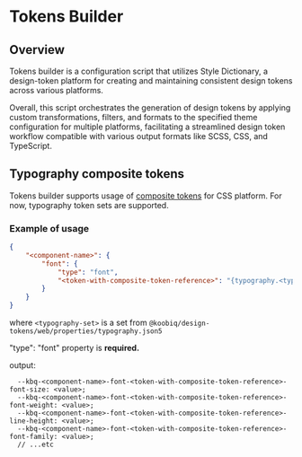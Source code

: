 # Tokens Builder

## Overview

Tokens builder is a configuration script that utilizes Style Dictionary,
a design-token platform for creating and maintaining consistent design tokens across various platforms.

Overall, this script orchestrates the generation of design tokens by applying custom transformations,
filters, and formats to the specified theme configuration for multiple platforms,
facilitating a streamlined design token workflow compatible with
various output formats like SCSS, CSS, and TypeScript.

## Typography composite tokens

Tokens builder supports usage of [composite tokens](https://design-tokens.github.io/community-group/format/#composite-design-token) for CSS platform.
For now, typography token sets are supported.

### Example of usage

```json
{
    "<component-name>": {
        "font": {
            "type": "font",
            "<token-with-composite-token-reference>": "{typography.<typography-set>}"
        }
    }
}
```

where `<typography-set>` is a set from `@koobiq/design-tokens/web/properties/typography.json5`

"type": "font" property is **required.**

output:

```
  --kbq-<component-name>-font-<token-with-composite-token-reference>-font-size: <value>;
  --kbq-<component-name>-font-<token-with-composite-token-reference>-font-weight: <value>;
  --kbq-<component-name>-font-<token-with-composite-token-reference>-line-height: <value>;
  --kbq-<component-name>-font-<token-with-composite-token-reference>-font-family: <value>;
  // ...etc
```
